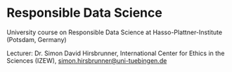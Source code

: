 # Responsible Data Science
University course on Responsible Data Science at Hasso-Plattner-Institute (Potsdam, Germany)

Lecturer: Dr. Simon David Hirsbrunner, International Center for Ethics in the Sciences (IZEW), simon.hirsbrunner@uni-tuebingen.de



